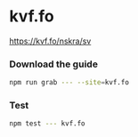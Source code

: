 # kvf.fo

https://kvf.fo/nskra/sv

### Download the guide

```sh
npm run grab --- --site=kvf.fo
```

### Test

```sh
npm test --- kvf.fo
```
